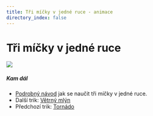 ```yaml
---
title: Tři míčky v jedné ruce - animace
directory_index: false
---
```


# Tři míčky v jedné ruce

![](/animace/img/3-ball-in-one-hand.gif)

##### Kam dál

- [Podrobný návod](/micky/3/3v1.html "Podrobný textový návod jak se naučit tři míčky v jedné ruce.") jak se naučit tři míčky v jedné ruce.
- Další trik: [Větrný mlýn](false-shower-windmill.html "Další trik Větrný mlýn")
- Předchozí trik: [Tornádo](yo-yo-tornado.html "Předchozí trik Tornádo")

